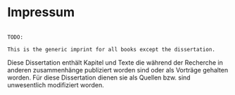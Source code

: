 # Impressum

~~~~~~~~~~~~~~~~~~~~~~~~~~~~~~~~~~~ { .editorial-content }

TODO:

This is the generic imprint for all books except the dissertation.

~~~~~~~~~~~~~~~~~~~~~~~~~~~~~~~~~~~~~~~~~~~~~~~~~~

Diese Dissertation enthält Kapitel und Texte die während der Recherche in anderen zusammenhänge publiziert worden sind oder als Vorträge gehalten worden. Für diese Dissertation dienen sie als Quellen bzw. sind unwesentlich modifiziert worden.

